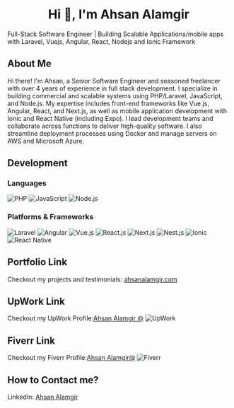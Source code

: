 <h1 align="center">Hi 👋, I'm Ahsan Alamgir</h1>
Full-Stack Software Engineer | Building Scalable Applications/mobile apps with Laravel, Vuejs, Angular, React, Nodejs and Ionic Framework

## About Me
Hi there! I'm Ahsan, a Senior Software Engineer and seasoned freelancer with over 4 years of experience in full stack development. I specialize in building commercial and scalable systems using PHP/Laravel, JavaScript, and Node.js. My expertise includes front-end frameworks like Vue.js, Angular, React, and Next.js, as well as mobile application development with Ionic and React Native (including Expo). I lead development teams and collaborate across functions to deliver high-quality software. I also streamline deployment processes using Docker and manage servers on AWS and Microsoft Azure.

## Development
### Languages
![PHP](https://img.shields.io/badge/php-%23777BB4.svg?style=for-the-badge&logo=php&logoColor=white)
![JavaScript](https://img.shields.io/badge/javascript-%23F7DF1E.svg?style=for-the-badge&logo=javascript&logoColor=black)
![Node.js](https://img.shields.io/badge/node.js-%23339933.svg?style=for-the-badge&logo=nodedotjs&logoColor=white)

### Platforms & Frameworks
![Laravel](https://img.shields.io/badge/laravel-%23FF2D20.svg?style=for-the-badge&logo=laravel&logoColor=white)
![Angular](https://img.shields.io/badge/angular-%23DD0031.svg?style=for-the-badge&logo=angular&logoColor=white)
![Vue.js](https://img.shields.io/badge/vuejs-%234FC08D.svg?style=for-the-badge&logo=vuedotjs&logoColor=white)
![React.js](https://img.shields.io/badge/react-%2361DAFB.svg?style=for-the-badge&logo=react&logoColor=black)
![Next.js](https://img.shields.io/badge/next.js-%23000000.svg?style=for-the-badge&logo=nextdotjs&logoColor=white)
![Nest.js](https://img.shields.io/badge/nestjs-%23E0234E.svg?style=for-the-badge&logo=nestjs&logoColor=white)
![Ionic](https://img.shields.io/badge/ionic-%234D8AFF.svg?style=for-the-badge&logo=ionic&logoColor=white)
![React Native](https://img.shields.io/badge/react%20native-%2361DAFB.svg?style=for-the-badge&logo=react&logoColor=black)

## Portfolio Link
Checkout my projects and testimonials: <a href="https://ahsanalamgir.com/" target="_blank" rel="noopener noreferrer">ahsanalamgir.com</a>

## UpWork Link
<div style="align-items: center;display:flex;">
    Checkout my UpWork Profile: <a href="https://www.upwork.com/freelancers/~01c8259b2408bb87e8?mp_source=share" target="_blank" rel="noopener noreferrer">Ahsan Alamgir @</a>&nbsp;
        <img src="https://img.shields.io/badge/upwork-%23336B87.svg?style=for-the-badge&logo=upwork&logoColor=white" alt="UpWork">
</div>

## Fiverr Link
<div style="align-items: center;display:flex;">
    Checkout my Fiverr Profile: <a href="https://www.fiverr.com/s/BRKpYxb" target="_blank" rel="noopener noreferrer">Ahsan Alamgir@</a>&nbsp;
    <img src="https://img.shields.io/badge/fiverr-%2311B468.svg?style=for-the-badge&logo=fiverr&logoColor=white" alt="Fiverr">
</div>

## How to Contact me?
LinkedIn: <a href="https://www.linkedin.com/in/ahsan-alamgir/" target="_blank" rel="noopener noreferrer">Ahsan Alamgir</a>
